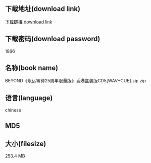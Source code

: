 ## 下载地址(download link)
[下载链接 download link](https://voluble-croquembouche-d321dc.netlify.app/?s=BEYOND%E3%80%8A%E6%B0%B8%E8%BF%9C%E7%AD%89%E5%BE%8525%E5%91%A8%E5%B9%B4%E9%99%90%E9%87%8F%E7%89%88%E3%80%8B%E9%A6%99%E6%B8%AF%E7%9B%92%E8%A3%85%E7%89%88CD5%5BWAV%2BCUE%5D.zip)

## 下载密码(download password)
1866

## 名称(book name)
BEYOND《永远等待25周年限量版》香港盒装版CD5[WAV+CUE].zip.zip

## 语言(language)
chinese

## MD5


## 大小(filesize)
253.4 MB
